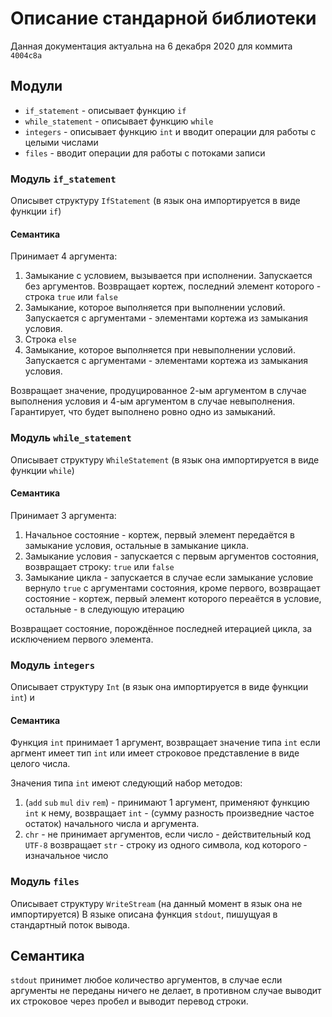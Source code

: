 # Описание стандарной библиотеки

Данная документация актуальна на 6 декабря 2020 для коммита `4004c8a`

## Модули

- `if_statement` - описывает функцию `if`
- `while_statement` - описывает функцию `while`
- `integers` - описывает функцию `int` и вводит операции для работы с целыми числами
- `files` - вводит операции для работы с потоками записи

### Модуль `if_statement`

Описывет структуру `IfStatement` (в язык она импортируется в виде функции `if`)

#### Семантика

Принимает 4 аргумента:
1. Замыкание с условием, вызывается при исполнении. Запускается без аргументов. Возвращает кортеж, последний элемент которого - строка `true` или `false`
2. Замыкание, которое выполняется при выполнении условий. Запускается с аргументами - элементами кортежа из замыкания условия.
3. Строка `else`
4. Замыкание, которое выполняется при невыполнении условий. Запускается с аргументами - элементами кортежа из замыкания условия.

Возвращает значение, продуцированное 2-ым аргументом в случае выполнения условия и 4-ым аргументом в случае невыполнения.
Гарантирует, что будет выполнено ровно одно из замыканий.

### Модуль `while_statement`

Описывает структуру `WhileStatement` (в язык она импортируется в виде функции `while`)

#### Семантика

Принимает 3 аргумента:
1. Начальное состояние - кортеж, первый элемент передаётся в замыкание условия, остальные в замыкание цикла.
2. Замыкание условия - запускается с первым аргументов состояния, возвращает строку: `true` или `false`
3. Замыкание цикла - запускается в случае если замыкание условие вернуло `true` с аргументами состояния, кроме первого, возвращает состояние - кортеж, первый элемент которого переаётся в условие, остальные - в следующую итерацию

Возвращает состояние, порождённое последней итерацией цикла, за исключением первого элемента.

### Модуль `integers`

Описывает структуру `Int` (в язык она импортируется в виде функции `int`) и 

#### Семантика
Функция `int` принимает 1 аргумент, возвращает значение типа `int` если аргмент имеет тип `int` или имеет строковое представление в виде целого числа.

Значения типа  `int` имеют следующий набор методов:
1. (`add` `sub` `mul` `div` `rem`) - принимают 1 аргумент, применяют функцию `int` к нему, возвращает `int` - (сумму разность произведние частое остаток) начального числа и аргумента.
2. `chr` - не принимает аргументов, если число - действительный код `UTF-8` возвращает `str` - строку из одного символа, код которого - изначальное число

### Модуль `files`

Описывает структуру `WriteStream` (на данный момент в язык она не импортируется)
В языке описана функция `stdout`, пишущуая в стандартный поток вывода.

## Семантика
`stdout` принимет любое количество аргументов, в случае если аргументы не переданы ничего не делает, в противном случае выводит их строковое через пробел и выводит перевод строки.